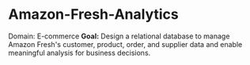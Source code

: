 # Amazon-Fresh-Analytics
Domain: E-commerce  **Goal:** Design a relational database to manage Amazon Fresh's customer, product, order, and supplier data and enable meaningful analysis for business decisions.
